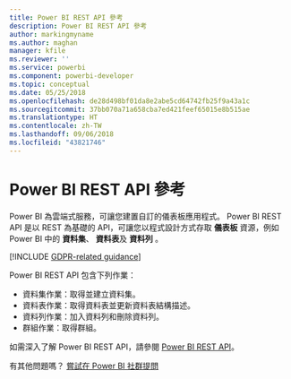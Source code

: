 ```yaml
---
title: Power BI REST API 參考
description: Power BI REST API 參考
author: markingmyname
ms.author: maghan
manager: kfile
ms.reviewer: ''
ms.service: powerbi
ms.component: powerbi-developer
ms.topic: conceptual
ms.date: 05/25/2018
ms.openlocfilehash: de28d498bf01da8e2abe5cd64742fb25f9a43a1c
ms.sourcegitcommit: 37bb070a71a658cba7ed421feef65015e8b515ae
ms.translationtype: HT
ms.contentlocale: zh-TW
ms.lasthandoff: 09/06/2018
ms.locfileid: "43821746"
---
```

# <a name="power-bi-rest-api-reference"></a>Power BI REST API 參考

Power BI 為雲端式服務，可讓您建置自訂的儀表板應用程式。 Power BI REST API 是以 REST 為基礎的 API，可讓您以程式設計方式存取 **儀表板** 資源，例如 Power BI 中的 **資料集**、 **資料表**及 **資料列** 。

[!INCLUDE [GDPR-related guidance](../includes/gdpr-hybrid-note.md)]

Power BI REST API 包含下列作業：

* 資料集作業：取得並建立資料集。
* 資料表作業：取得資料表並更新資料表結構描述。
* 資料列作業：加入資料列和刪除資料列。
* 群組作業：取得群組。

如需深入了解 Power BI REST API，請參閱 [Power BI REST API](https://docs.microsoft.com/rest/api/power-bi/)。

有其他問題嗎？ [嘗試在 Power BI 社群提問](http://community.powerbi.com/)